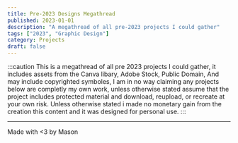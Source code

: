 ```yaml
---
title: Pre-2023 Designs Megathread
published: 2023-01-01  
description: "A megathread of all pre-2023 projects I could gather"    
tags: ["2023", "Graphic Design"]  
category: Projects  
draft: false
---
```

:::caution
This is a megathread of all pre 2023 projects I could gather, it includes assets from the Canva libary, Adobe Stock, Public Domain, And may include copyrighted symboles, I am in no way claiming any projects below are completly my own work, unless otherwise stated assume that the project includes protected material and download, reupload, or recreate at your own risk. Unless otherwise stated i made no monetary gain from the creation this content and it was designed for personal use.
:::



---

Made with <3 by Mason
